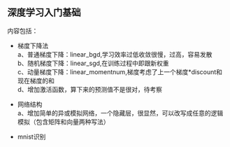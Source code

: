 ﻿## 深度学习入门基础

内容包括：
* 梯度下降法
  </br>a、普通梯度下降：linear_bgd,学习效率过低收敛很慢，过高，容易发散
  </br>b、随机梯度下降：linear_sgd,在训练过程中即跟新权重
  </br>c、动量梯度下降：linear_momentnum,梯度考虑了上一个梯度*discount和现在梯度的和
  </br>d、增加激活函数，算下来的预测值不是很对，待考察
  
* 网络结构
  </br>a、增加简单的异或模拟网络，一个隐藏层，很显然，可以改写成任意的逻辑模拟（包含矩阵和向量两种写法）
* mnist识别
